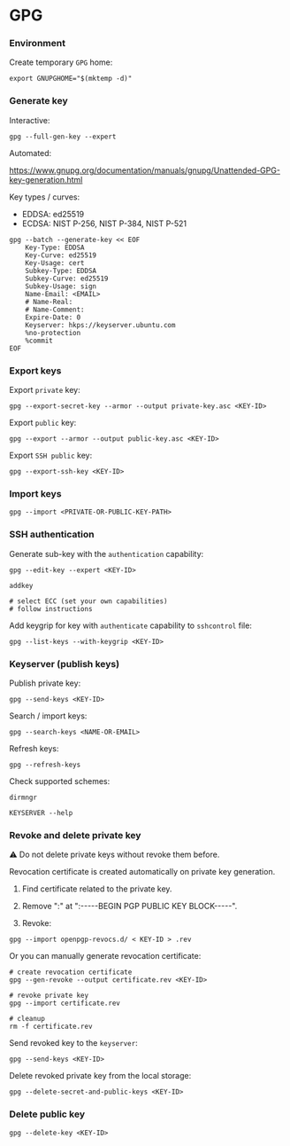 # GPG

### Environment

Create temporary `GPG` home:

```shell
export GNUPGHOME="$(mktemp -d)"
```

### Generate key

Interactive:

```shell
gpg --full-gen-key --expert
```

Automated:

<https://www.gnupg.org/documentation/manuals/gnupg/Unattended-GPG-key-generation.html>

Key types / curves:

- EDDSA: ed25519
- ECDSA: NIST P-256, NIST P-384, NIST P-521

```shell
gpg --batch --generate-key << EOF
    Key-Type: EDDSA
    Key-Curve: ed25519
    Key-Usage: cert
    Subkey-Type: EDDSA
    Subkey-Curve: ed25519
    Subkey-Usage: sign
    Name-Email: <EMAIL>
    # Name-Real:
    # Name-Comment:
    Expire-Date: 0
    Keyserver: hkps://keyserver.ubuntu.com
    %no-protection
    %commit
EOF
```

### Export keys

Export `private` key:

```shell
gpg --export-secret-key --armor --output private-key.asc <KEY-ID>
```

Export `public` key:

```shell
gpg --export --armor --output public-key.asc <KEY-ID>
```

Export `SSH public` key:

```shell
gpg --export-ssh-key <KEY-ID>
```

### Import keys

```shell
gpg --import <PRIVATE-OR-PUBLIC-KEY-PATH>
```

### SSH authentication

Generate sub-key with the `authentication` capability:

```shell
gpg --edit-key --expert <KEY-ID>

addkey

# select ECC (set your own capabilities)
# follow instructions
```

Add keygrip for key with `authenticate` capability to `sshcontrol` file:

```shell
gpg --list-keys --with-keygrip <KEY-ID>
```

### Keyserver (publish keys)

Publish private key:

```shell
gpg --send-keys <KEY-ID>
```

Search / import keys:

```shell
gpg --search-keys <NAME-OR-EMAIL>
```

Refresh keys:

```shell
gpg --refresh-keys
```

Check supported schemes:

```shell
dirmngr

KEYSERVER --help
```

### Revoke and delete private key

:warning: Do not delete private keys without revoke them before.

Revocation certificate is created automatically on private key generation.

1. Find certificate related to the private key.

2. Remove ":" at ":-----BEGIN PGP PUBLIC KEY BLOCK-----".

3. Revoke:

```shell
gpg --import openpgp-revocs.d/ < KEY-ID > .rev
```

Or you can manually generate revocation certificate:

```shell
# create revocation certificate
gpg --gen-revoke --output certificate.rev <KEY-ID>

# revoke private key
gpg --import certificate.rev

# cleanup
rm -f certificate.rev
```

Send revoked key to the `keyserver`:

```shell
gpg --send-keys <KEY-ID>
```

Delete revoked private key from the local storage:

```shell
gpg --delete-secret-and-public-keys <KEY-ID>
```

### Delete public key

```shell
gpg --delete-key <KEY-ID>
```

